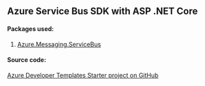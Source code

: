 ## Azure Service Bus SDK with ASP .NET Core

#### Packages used:
1. [Azure.Messaging.ServiceBus](https://www.nuget.org/packages/Azure.Messaging.ServiceBus/)

#### Source code:

[Azure Developer Templates Starter project on GitHub](https://github.com/Daniel-Krzyczkowski/AzureDeveloperTemplates/tree/feature/azure-web-api-starter-project/src/azure-asp-net-core-starter-template/AzureDeveloperTemplates.Starter)